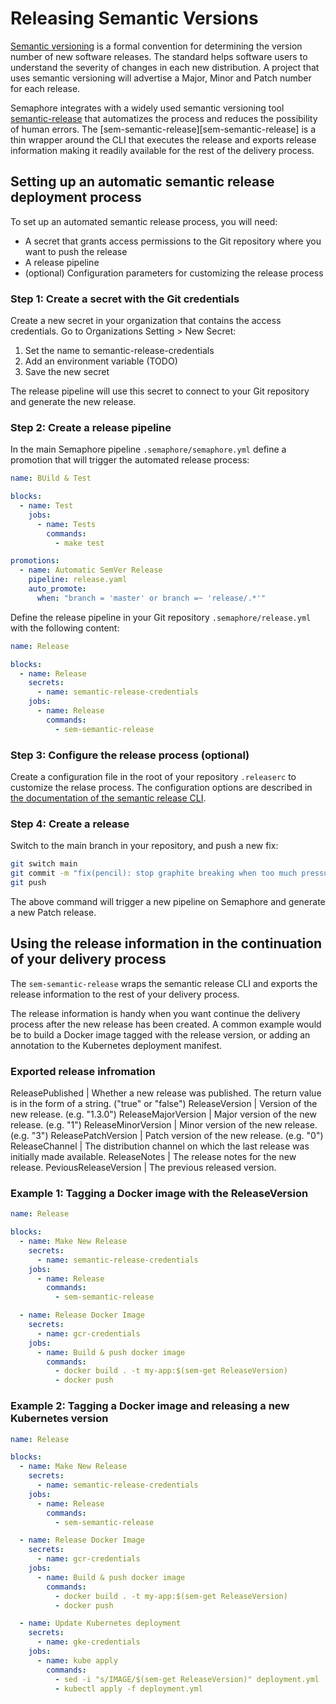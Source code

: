 # Releasing Semantic Versions

[Semantic versioning](https://semver.org/) is a formal convention for determining the version number of 
new software releases. The standard helps software users to understand the severity of changes in each 
new distribution. A project that uses semantic versioning will advertise a Major, Minor and Patch number
for each release.

Semaphore integrates with a widely used semantic versioning tool [semantic-release](https://github.com/semantic-release/semantic-release) 
that automatizes the process and reduces the possibility of human errors. The [sem-semantic-release][sem-semantic-release]
is a thin wrapper around the CLI that executes the release and exports release information making it
readily available for the rest of the delivery process.

## Setting up an automatic semantic release deployment process

To set up an automated semantic release process, you will need:

- A secret that grants access permissions to the Git repository where you want to push the release
- A release pipeline
- (optional) Configuration parameters for customizing the release process

### Step 1: Create a secret with the Git credentials

Create a new secret in your organization that contains the access credentials.
Go to Organizations Setting > New Secret:

1. Set the name to semantic-release-credentials
2. Add an environment variable (TODO)
3. Save the new secret

The release pipeline will use this secret to connect to your Git repository and 
generate the new release.

### Step 2: Create a release pipeline

In the main Semaphore pipeline `.semaphore/semaphore.yml` define a promotion that
will trigger the automated release process:

``` yaml
name: BUild & Test

blocks:
  - name: Test
    jobs:
      - name: Tests
        commands:
          - make test

promotions:
  - name: Automatic SemVer Release
    pipeline: release.yaml
    auto_promote:
      when: "branch = 'master' or branch =~ 'release/.*'"
```

Define the release pipeline in your Git repository `.semaphore/release.yml` with the
following content:

``` yaml
name: Release

blocks:
  - name: Release
    secrets:
      - name: semantic-release-credentials
    jobs:
      - name: Release
        commands:
          - sem-semantic-release
```

### Step 3: Configure the release process (optional)

Create a configuration file in the root of your repository `.releaserc` to
customize the relase process. The configuration options are described in
[the documentation of the semantic release CLI](https://github.com/semantic-release/semantic-release/blob/master/docs/usage/configuration.md#options).

### Step 4: Create a release

Switch to the main branch in your repository, and push a new fix:

``` bash
git switch main
git commit -m "fix(pencil): stop graphite breaking when too much pressure applied"
git push
```

The above command will trigger a new pipeline on Semaphore and generate a new
Patch release.

## Using the release information in the continuation of your delivery process

The `sem-semantic-release` wraps the semantic release CLI and exports the release
information to the rest of your delivery process.

The release information is handy when you want continue the delivery process
after the new release has been created. A common example would be to build
a Docker image tagged with the release version, or adding an annotation to the
Kubernetes deployment manifest.

### Exported release infromation

ReleasePublished 	  | Whether a new release was published. The return value is in the form of a string. ("true" or "false")
ReleaseVersion        | Version of the new release. (e.g. "1.3.0")
ReleaseMajorVersion   | Major version of the new release. (e.g. "1")
ReleaseMinorVersion   | Minor version of the new release. (e.g. "3")
ReleasePatchVersion   | Patch version of the new release. (e.g. "0")
ReleaseChannel 	      | The distribution channel on which the last release was initially made available.
ReleaseNotes 	      | The release notes for the new release.
PeviousReleaseVersion | The previous released version.

### Example 1: Tagging a Docker image with the ReleaseVersion

``` yaml
name: Release

blocks:
  - name: Make New Release
    secrets:
      - name: semantic-release-credentials
    jobs:
      - name: Release
        commands:
          - sem-semantic-release

  - name: Release Docker Image
    secrets:
      - name: gcr-credentials
    jobs:
      - name: Build & push docker image
        commands:
          - docker build . -t my-app:$(sem-get ReleaseVersion)
          - docker push
```

### Example 2: Tagging a Docker image and releasing a new Kubernetes version

``` yaml
name: Release

blocks:
  - name: Make New Release
    secrets:
      - name: semantic-release-credentials
    jobs:
      - name: Release
        commands:
          - sem-semantic-release

  - name: Release Docker Image
    secrets:
      - name: gcr-credentials
    jobs:
      - name: Build & push docker image
        commands:
          - docker build . -t my-app:$(sem-get ReleaseVersion)
          - docker push

  - name: Update Kubernetes deployment
    secrets:
      - name: gke-credentials
    jobs:
      - name: kube apply
        commands:
          - sed -i "s/IMAGE/$(sem-get ReleaseVersion)" deployment.yml
          - kubectl apply -f deployment.yml
```
